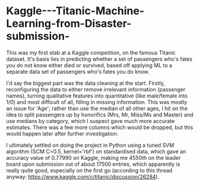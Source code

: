 # Kaggle---Titanic-Machine-Learning-from-Disaster-submission-

This was my first stab at a Kaggle competition, on the famous Titanic dataset. It's basis lies in predicting whether a set of passengers who's fates you do not know either died or survived, based off applying ML to a separate data set of passengers who's fates you do know.

I'd say the biggest part was the data cleaning at the start. Firstly, reconfiguring the data to either remove irrelevant information (passenger names), turning qualitative features into quantitative (like male/female into 1/0) and most difficult of all, filling in missing information. This was mostly an issue for 'Age'; rather than use the median of all other ages, I hit on the idea to split passengers up by honorifics (Mrs, Mr, Miss/Ms and Master) and use medians by category, which I suspect gave much more accurate estimates. There was a few more columns which would be dropped, but this would happen later after further investigation.

I ultimately settled on doing the project in Python using a tuned SVM algorithm (SCM C=0.5, kernel='rbf') on standardised data, which gave an accuracy value of 0.77990 on Kaggle, making me 4550th on the leader board upon submission out of about 17500 entries, which apparently is really quite good, especially on the first go (according to this thread anyway: https://www.kaggle.com/c/titanic/discussion/26284).
